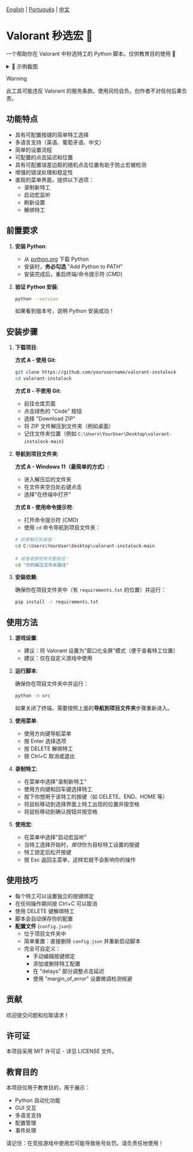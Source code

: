 [English](README.md) | [Português](README_PTBR.md) | [中文](README_CN.md)

# Valorant 秒选宏 🎯

一个帮助你在 Valorant 中秒选特工的 Python 脚本。仅供教育目的使用 👀

<details>
<summary>📸 示例截图</summary>

<div align="center" style="display: flex; flex-wrap: wrap; gap: 10px; justify-content: center;">
  <div style="flex: 1; min-width: 250px; max-width: 400px;">
    <img src="examples/main_menu.png" alt="主菜单" style="width: 100%; height: 300px; object-fit: contain;"/>
    <p><em>主菜单，包含录制新特工、启动宏和刷新设置选项</em></p>
  </div>

  <div style="flex: 1; min-width: 250px; max-width: 400px;">
    <img src="examples/record_agent.png" alt="录制特工" style="width: 100%; height: 300px; object-fit: contain;"/>
    <p><em>特工选择界面，显示所有可用特工及其按键绑定</em></p>
  </div>

  <div style="flex: 1; min-width: 250px; max-width: 400px;">
    <img src="examples/instalock_mode.png" alt="秒选模式" style="width: 100%; height: 300px; object-fit: contain;"/>
    <p><em>宏运行界面，显示活动按键绑定和使用说明</em></p>
  </div>
</div>
</details>

> [!WARNING]  
> 此工具可能违反 Valorant 的服务条款。使用风险自负。创作者不对任何后果负责。

## 功能特点

- 具有可配置按键的简单特工选择
- 多语言支持（英语、葡萄牙语、中文）
- 简单的设置流程
- 可配置的点击延迟和位置
- 具有可配置误差边距的随机点击位置有助于防止宏被检测
- 增强的错误处理和稳定性
- 直观的菜单界面，提供以下选项：
  - 录制新特工
  - 启动宏监听
  - 刷新设置
  - 解绑特工

## 前置要求

1. **安装 Python**:

   - 从 [python.org](https://python.org/downloads/) 下载 Python
   - 安装时，**务必勾选** "Add Python to PATH"
   - 安装完成后，重启终端/命令提示符 (CMD)

2. **验证 Python 安装**:
   ```bash
   python --version
   ```
   如果看到版本号，说明 Python 安装成功！

## 安装步骤

1. **下载项目**:

   **方式 A - 使用 Git**:

   ```bash
   git clone https://github.com/yourusername/valorant-instalock
   cd valorant-instalock
   ```

   **方式 B - 不使用 Git**:

   - 前往仓库页面
   - 点击绿色的 "Code" 按钮
   - 选择 "Download ZIP"
   - 将 ZIP 文件解压到文件夹（例如桌面）
   - 记住文件夹位置（例如 `C:\Users\YourUser\Desktop\valorant-instalock-main`）

2. **导航到项目文件夹**:

   **方式 A - Windows 11（最简单的方式）**:

   - 进入解压后的文件夹
   - 在文件夹空白处右键点击
   - 选择"在终端中打开"

   **方式 B - 使用命令提示符**:

   - 打开命令提示符 (CMD)
   - 使用 `cd` 命令导航到项目文件夹：

   ```bash
   # 如果解压到桌面：
   cd C:\Users\YourUser\Desktop\valorant-instalock-main

   # 或者直接使用完整路径：
   cd "你的解压文件夹路径"
   ```

3. **安装依赖**:

   确保你在项目文件夹中（有 `requirements.txt` 的位置）并运行：

   ```bash
   pip install -r requirements.txt
   ```

## 使用方法

1. **游戏设置**:

   - 建议：将 Valorant 设置为"窗口化全屏"模式（便于查看特工位置）
   - 建议：仅在自定义游戏中使用

2. **运行脚本**:

   确保你在项目文件夹中并运行：

   ```bash
   python -m src
   ```

   如果关闭了终端，需要按照上面的**导航到项目文件夹**步骤重新进入。

3. **使用菜单**:

   - 使用方向键导航菜单
   - 按 Enter 选择选项
   - 按 DELETE 解绑特工
   - 按 Ctrl+C 取消或退出

4. **录制特工**:

   - 在菜单中选择"录制新特工"
   - 使用方向键和回车键选择特工
   - 按下你想用于该特工的按键（如 DELETE、END、HOME 等）
   - 将鼠标移动到选择界面上特工出现的位置并按空格
   - 将鼠标移动到确认按钮并按空格

5. **使用宏**:
   - 在菜单中选择"启动宏监听"
   - 当特工选择开始时，*按住*你为目标特工设置的按键
   - 特工锁定后松开按键
   - 按 Esc 返回主菜单，这样宏就不会影响你的操作

## 使用技巧

- 每个特工可以设置独立的按键绑定
- 在任何操作期间按 Ctrl+C 可以取消
- 使用 DELETE 键解绑特工
- 脚本会自动保存你的配置
- **配置文件** (`config.json`):
  - 位于项目文件夹中
  - 简单重置：直接删除 `config.json` 并重新启动脚本
  - 完全可自定义：
    - 手动编辑按键绑定
    - 添加或删除特工配置
    - 在 "delays" 部分调整点击延迟
    - 使用 "margin_of_error" 设置微调检测规避

## 贡献

欢迎提交问题和拉取请求！

## 许可证

本项目采用 MIT 许可证 - 详见 LICENSE 文件。

## 教育目的

本项目仅用于教育目的，用于展示：

- Python 自动化功能
- GUI 交互
- 多语言支持
- 配置管理
- 事件处理

请记住：在竞技游戏中使用宏可能导致账号处罚。请负责任地使用！
